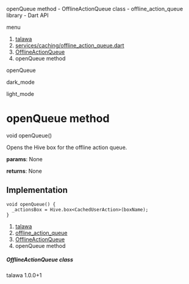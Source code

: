 




openQueue method - OfflineActionQueue class - offline\_action\_queue library - Dart API







menu

1. [talawa](../../index.html)
2. [services/caching/offline\_action\_queue.dart](../../file-___home_harshil_Desktop_open-source_palisadoes_talawa_lib_services_caching_offline_action_queue/)
3. [OfflineActionQueue](../../file-___home_harshil_Desktop_open-source_palisadoes_talawa_lib_services_caching_offline_action_queue/OfflineActionQueue-class.html)
4. openQueue method

openQueue


dark\_mode

light\_mode




# openQueue method


void
openQueue()

Opens the Hive box for the offline action queue.

**params**:
None

**returns**:
None


## Implementation

```
void openQueue() {
  _actionsBox = Hive.box<CachedUserAction>(boxName);
}
```

 


1. [talawa](../../index.html)
2. [offline\_action\_queue](../../file-___home_harshil_Desktop_open-source_palisadoes_talawa_lib_services_caching_offline_action_queue/)
3. [OfflineActionQueue](../../file-___home_harshil_Desktop_open-source_palisadoes_talawa_lib_services_caching_offline_action_queue/OfflineActionQueue-class.html)
4. openQueue method

##### OfflineActionQueue class





talawa
1.0.0+1






